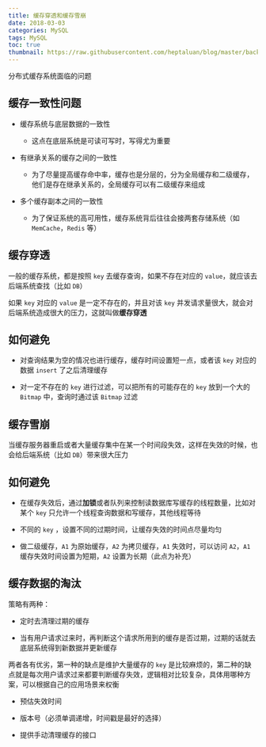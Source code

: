 ```yaml
---
title: 缓存穿透和缓存雪崩
date: 2018-03-03
categories: MySQL
tags: MySQL
toc: true
thumbnail: https://raw.githubusercontent.com/heptaluan/blog/master/backups/cdn/cover/01.jpg
---
```


分布式缓存系统面临的问题

<!--more-->

## 缓存一致性问题

* 缓存系统与底层数据的一致性

  * 这点在底层系统是可读可写时，写得尤为重要 

* 有继承关系的缓存之间的一致性

  * 为了尽量提高缓存命中率，缓存也是分层的，分为全局缓存和二级缓存，他们是存在继承关系的，全局缓存可以有二级缓存来组成

* 多个缓存副本之间的一致性

  * 为了保证系统的高可用性，缓存系统背后往往会接两套存储系统（如 `MemCache`，`Redis` 等）



## 缓存穿透

一般的缓存系统，都是按照 `key` 去缓存查询，如果不存在对应的 `value`，就应该去后端系统查找（比如 `DB`）

如果 `key` 对应的 `value` 是一定不存在的，并且对该 `key` 并发请求量很大，就会对后端系统造成很大的压力，这就叫做**缓存穿透**
 
## 如何避免

* 对查询结果为空的情况也进行缓存，缓存时间设置短一点，或者该 `key` 对应的数据 `insert` 了之后清理缓存

* 对一定不存在的 `key` 进行过滤，可以把所有的可能存在的 `key` 放到一个大的 `Bitmap` 中，查询时通过该 `Bitmap` 过滤


## 缓存雪崩

当缓存服务器重启或者大量缓存集中在某一个时间段失效，这样在失效的时候，也会给后端系统（比如 `DB`）带来很大压力

## 如何避免

* 在缓存失效后，通过**加锁**或者队列来控制读数据库写缓存的线程数量，比如对某个 `key` 只允许一个线程查询数据和写缓存，其他线程等待

* 不同的 `key` ，设置不同的过期时间，让缓存失效的时间点尽量均匀

* 做二级缓存，`A1` 为原始缓存，`A2` 为拷贝缓存，`A1` 失效时，可以访问 `A2`，`A1` 缓存失效时间设置为短期，`A2` 设置为长期（此点为补充）

 
## 缓存数据的淘汰

策略有两种： 

* 定时去清理过期的缓存

* 当有用户请求过来时，再判断这个请求所用到的缓存是否过期，过期的话就去底层系统得到新数据并更新缓存

两者各有优劣，第一种的缺点是维护大量缓存的 `key` 是比较麻烦的，第二种的缺点就是每次用户请求过来都要判断缓存失效，逻辑相对比较复杂，具体用哪种方案，可以根据自己的应用场景来权衡
 
* 预估失效时间 

* 版本号（必须单调递增，时间戳是最好的选择）

* 提供手动清理缓存的接口

